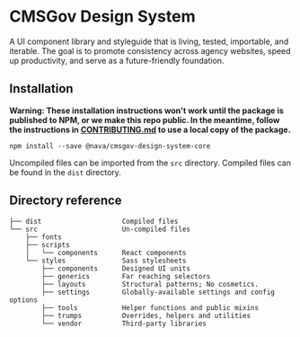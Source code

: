 # CMSGov Design System

A UI component library and styleguide that is living, tested, importable, and iterable. The goal is to promote consistency across agency websites, speed up productivity, and serve as a future-friendly foundation.

## Installation

**Warning: These installation instructions won't work until the package is published to NPM, or we make this repo public. In the meantime, follow the instructions in [CONTRIBUTING.md](CONTRIBUTING.md) to use a local copy of the package.**

```
npm install --save @nava/cmsgov-design-system-core
```

Uncompiled files can be imported from the `src` directory. Compiled files can be found in the `dist` directory.

## Directory reference
<!-- You can regenerate the tree by running tree -d -I "node_modules" -->

```
├── dist                    Compiled files
└── src                     Un-compiled files
    ├── fonts
    ├── scripts
    │   └── components      React components
    └── styles              Sass stylesheets
        ├── components      Designed UI units
        ├── generics        Far reaching selectors
        ├── layouts         Structural patterns; No cosmetics.
        ├── settings        Globally-available settings and config options
        ├── tools           Helper functions and public mixins
        ├── trumps          Overrides, helpers and utilities
        └── vendor          Third-party libraries
```
